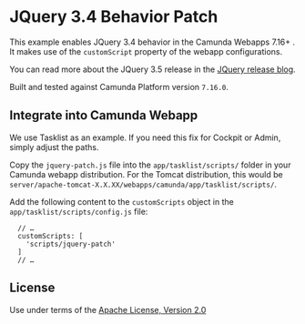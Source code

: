 JQuery 3.4 Behavior Patch
=================================

This example enables JQuery 3.4 behavior in the Camunda Webapps 7.16+ . It makes use of the `customScript` property of the webapp configurations.

You can read more about the JQuery 3.5 release in the [JQuery release blog](https://blog.jquery.com/2020/04/10/jquery-3-5-0-released/).

Built and tested against Camunda Platform version `7.16.0`.


Integrate into Camunda Webapp
-----------------------------

We use Tasklist as an example. If you need this fix for Cockpit or Admin, simply adjust the paths. 

Copy the `jquery-patch.js` file into the `app/tasklist/scripts/` folder in your Camunda webapp distribution. For the Tomcat distribution, this would be `server/apache-tomcat-X.X.XX/webapps/camunda/app/tasklist/scripts/`.

Add the following content to the `customScripts` object in the `app/tasklist/scripts/config.js` file:

```
  // …
  customScripts: [
    'scripts/jquery-patch'
  ]
  // …
```

License
-------

Use under terms of the [Apache License, Version 2.0](http://www.apache.org/licenses/LICENSE-2.0)
